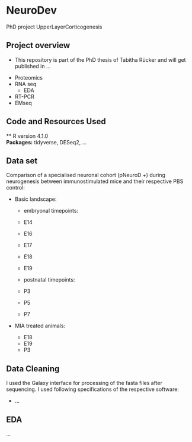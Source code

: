 # NeuroDev
PhD project UpperLayerCorticogenesis

## Project overview

- This repository is part of the PhD thesis of Tabitha Rücker and will get published in ...
* Proteomics
* RNA seq
    * EDA
* RT-PCR
* EMseq


## Code and Resources Used 
** R version 4.1.0  
**Packages:** tidyverse, DESeq2, ... 


## Data set
Comparison of a specialised neuronal cohort (pNeuroD +) during neurogenesis between immunostimulated mice and their respective PBS control:
*	Basic landscape:
    * embryonal timepoints: 
    
    * E14
    * E16
    * E17
    * E18
    * E19
    
    * postnatal timepoints:
    
    * P3
    * P5
    * P7    
    
*	MIA treated animals:
    * E18
    * E19
    * P3


## Data Cleaning
I used the Galaxy interface for processing of the fasta files after sequencing. I used following specifications of the respective software:

*	...


## EDA
...
